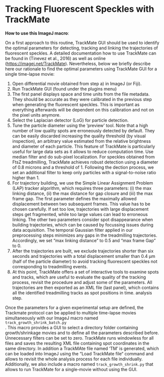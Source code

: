 # Tracking Fluorescent Speckles with TrackMate

**How to use this ImageJ macro**:

On a first approach to this routine, TrackMate GUI should be used to identify the optimal parameters for detecting, tracking and linking the trajectories of fluorescent speckles. A detailed documentation how to use TrackMate can be found in (Tinevez et al., 2016) as well as online (https://imagej.net/TrackMate). Nevertheless, below we briefly describe here our rationale to find the optimal parameters using TrackMate GUI for a single time-lapse movie:

1.	Open differential movie obtained from step a) in ImageJ (or Fiji).
2.	Run TrackMate GUI (found under the plugins menu)
3.	The first panel displays space and time units from the file metadata. They should be accurate as they were calibrated in the previous step when generating the fluorescent speckles. This is important as everything afterwards will be dependent on this calibration and not on the pixel units anymore.
4.	Select the Laplacian detector (LoG) for particle detection.
5.	Tune the particle diameter using the ‘preview’ tool. Note that a high number of low quality spots are erroneously detected by default. They can be easily discarded increasing the quality threshold (by visual inspection), an arbitrary value estimated from the relative brightness and diameter of each particle. This feature of TrackMate is particularly useful for large data sets as it allows to reduce computation time. Use median filter and do sub-pixel localization. For speckles obtained from FtsZ treadmilling, TrackMate achieves robust detection using a diameter of 0.8 microns and a threshold of 1. Following the dection process, we set an additional filter to keep only particles with a signal-to-noise ratio higher than 1. 
6.	For trajectory building, we use the Simple Linear Assignment Problem (LAP) tracker algorithm, which requires three parameters: (i) the max linking distance, (ii) the max distance for gap closure and (iii) the max frame gap. The first parameter defines the maximally allowed displacement between two subsequent frames. This value has to be chosen carefully. If set too low, trajectories with large displacement steps get fragmented, while too large values can lead to erroneous linking. The other two parameters consider spot disappearance when building trajectories, which can be caused by focussing issues during data acquisition. The temporal Gaussian filter applied in our preprocessing steps minimizes any gaps in the treadmilling trajectories. Accordingly, we set “max linking distance” to 0.5 and “max frame Gap” to 0. 
7.	After the trajectories are built, we exclude trajectories shorter than six seconds and trajectories with a total displacement smaller than 0.4 µm (half of the particle diameter) to avoid tracking fluorescent speckles not corresponding to treadmilling events.
8.	At this point, TrackMate offers a set of interactive tools to examine spots and tracks, which are useful to evaluate the quality of the tracking process, revisit the procedure and adjust some of the parameters. All trajectories are then exported as an XML file (last panel), which contains all the identified treadmilling tracks as spot positions in time. analysis step.

Once the parameters for a given experimental setup are defined, the Trackmate protocol can be applied to multiple time-lapse movies simultaneously with our ImageJ macro named `track_growth_shrink_batch.py` <br>. This macro provides a GUI to select a directory folder containing growth/shrinkage movies and to define all the parameters described before. Unnecessary filters can be set to zero. TrackMate runs windowless for all files and saves the resulting XML file containing spot coordinates in the same directory. In addition a TrackMAte file named ‘TM’ is generated, which can be loaded into ImageJ using the “Load TrackMate file“ command and allows to revisit the whole analysis process for each file individually. Additionally, we also include a macro named `track_growth_shrink.py` that allows to run TrackMate for a single-movie without using the GUI. 


